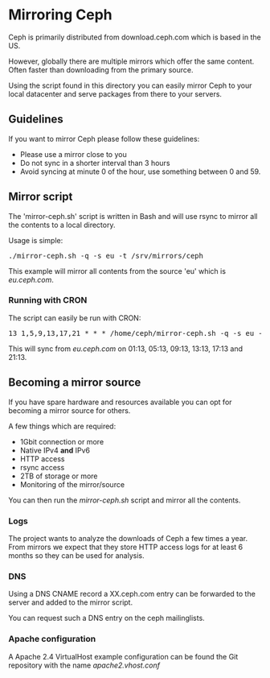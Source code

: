 # Mirroring Ceph
Ceph is primarily distributed from download.ceph.com which is based in the US.

However, globally there are multiple mirrors which offer the same content. Often
faster than downloading from the primary source.

Using the script found in this directory you can easily mirror Ceph to your local
datacenter and serve packages from there to your servers.

## Guidelines
If you want to mirror Ceph please follow these guidelines:
* Please use a mirror close to you
* Do not sync in a shorter interval than 3 hours
* Avoid syncing at minute 0 of the hour, use something between 0 and 59.

## Mirror script
The 'mirror-ceph.sh' script is written in Bash and will use rsync to mirror
all the contents to a local directory.

Usage is simple:

<pre>
./mirror-ceph.sh -q -s eu -t /srv/mirrors/ceph
</pre>

This example will mirror all contents from the source 'eu' which is *eu.ceph.com*.

### Running with CRON
The script can easily be run with CRON:

<pre>
13 1,5,9,13,17,21 * * * /home/ceph/mirror-ceph.sh -q -s eu -t /srv/mirrors/ceph
</pre>

This will sync from *eu.ceph.com* on 01:13, 05:13, 09:13, 13:13, 17:13 and 21:13.

## Becoming a mirror source
If you have spare hardware and resources available you can opt for becoming a mirror
source for others.

A few things which are required:
* 1Gbit connection or more
* Native IPv4 **and** IPv6
* HTTP access
* rsync access
* 2TB of storage or more
* Monitoring of the mirror/source

You can then run the *mirror-ceph.sh* script and mirror all the contents.

### Logs
The project wants to analyze the downloads of Ceph a few times a year. From mirrors
we expect that they store HTTP access logs for at least 6 months so they can be
used for analysis.

### DNS
Using a DNS CNAME record a XX.ceph.com entry can be forwarded to the server and
added to the mirror script.

You can request such a DNS entry on the ceph mailinglists.

### Apache configuration
A Apache 2.4 VirtualHost example configuration can be found the Git repository
with the name *apache2.vhost.conf*
